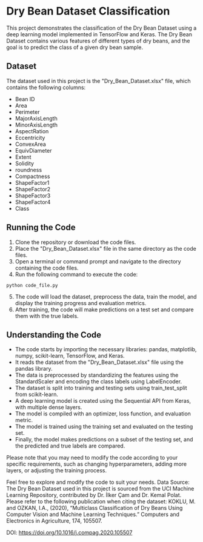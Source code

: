 # Dry Bean Dataset Classification

This project demonstrates the classification of the Dry Bean Dataset using a deep learning model implemented in TensorFlow and Keras. The Dry Bean Dataset contains various features of different types of dry beans, and the goal is to predict the class of a given dry bean sample.


## Dataset

The dataset used in this project is the "Dry_Bean_Dataset.xlsx" file, which contains the following columns:

- Bean ID
- Area
- Perimeter
- MajorAxisLength
- MinorAxisLength
- AspectRation
- Eccentricity
- ConvexArea
- EquivDiameter
- Extent
- Solidity
- roundness
- Compactness
- ShapeFactor1
- ShapeFactor2
- ShapeFactor3
- ShapeFactor4
- Class

## Running the Code

1. Clone the repository or download the code files.
2. Place the "Dry_Bean_Dataset.xlsx" file in the same directory as the code files.
3. Open a terminal or command prompt and navigate to the directory containing the code files.
4. Run the following command to execute the code:

```shell
python code_file.py
```

5. The code will load the dataset, preprocess the data, train the model, and display the training progress and evaluation metrics.
6. After training, the code will make predictions on a test set and compare them with the true labels.

## Understanding the Code

- The code starts by importing the necessary libraries: pandas, matplotlib, numpy, scikit-learn, TensorFlow, and Keras.
- It reads the dataset from the "Dry_Bean_Dataset.xlsx" file using the pandas library.
- The data is preprocessed by standardizing the features using the StandardScaler and encoding the class labels using LabelEncoder.
- The dataset is split into training and testing sets using train_test_split from scikit-learn.
- A deep learning model is created using the Sequential API from Keras, with multiple dense layers.
- The model is compiled with an optimizer, loss function, and evaluation metric.
- The model is trained using the training set and evaluated on the testing set.
- Finally, the model makes predictions on a subset of the testing set, and the predicted and true labels are compared.

Please note that you may need to modify the code according to your specific requirements, such as changing hyperparameters, adding more layers, or adjusting the training process.

Feel free to explore and modify the code to suit your needs.
Data Source:
The Dry Bean Dataset used in this project is sourced from the UCI Machine Learning Repository, contributed by Dr. İlker Çam and Dr. Kemal Polat. Please refer to the following publication when citing the dataset:
KOKLU, M. and OZKAN, I.A., (2020), “Multiclass Classification of Dry Beans Using Computer Vision and Machine Learning Techniques.” Computers and Electronics in Agriculture, 174, 105507.

DOI: https://doi.org/10.1016/j.compag.2020.105507
